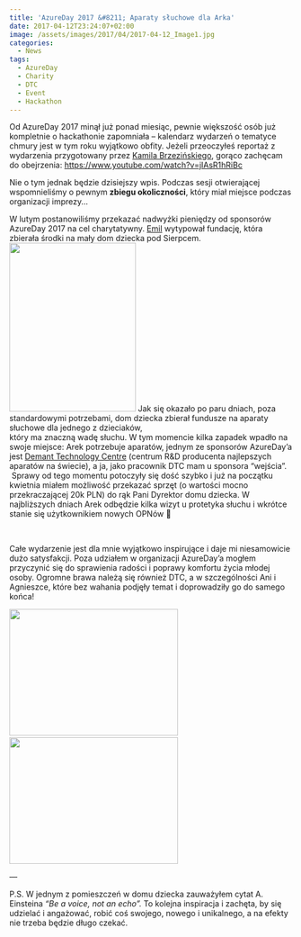 ```yaml
---
title: 'AzureDay 2017 &#8211; Aparaty słuchowe dla Arka'
date: 2017-04-12T23:24:07+02:00
image: /assets/images/2017/04/2017-04-12_Image1.jpg
categories:
  - News
tags:
  - AzureDay
  - Charity
  - DTC
  - Event
  - Hackathon
---
```

Od AzureDay 2017 minął już ponad miesiąc, pewnie większość osób już kompletnie o hackathonie zapomniała &#8211; kalendarz wydarzeń o tematyce chmury jest w tym roku wyjątkowo obfity. Jeżeli przeoczyłeś reportaż z wydarzenia przygotowany przez <a href="https://twitter.com/KamilBrzezinski" target="_blank" rel="noopener noreferrer">Kamila Brzezińskiego</a>, gorąco zachęcam do obejrzenia: <a href="https://www.youtube.com/watch?v=jIAsR1hRiBc" target="_blank" rel="noopener noreferrer">https://www.youtube.com/watch?v=jIAsR1hRiBc</a>

Nie o tym jednak będzie dzisiejszy wpis. Podczas sesji otwierającej wspomnieliśmy o pewnym **zbiegu okoliczności**, który miał miejsce podczas organizacji imprezy&#8230;

W lutym postanowiliśmy przekazać nadwyżki pieniędzy od sponsorów AzureDay 2017 na cel charytatywny. <a href="https://twitter.com/WasilewskiEmil" target="_blank" rel="noopener noreferrer">Emil</a> wytypował fundację, która zbierała środki na mały dom dziecka pod Sierpcem.<img class="size-medium wp-image-343 alignleft" src="http://marek.grabarze.com/wp-content/uploads/2017/04/2017-04-12_IMG_0389-225x300.jpg" alt="" width="225" height="300" srcset="assets/images/2017/04/2017-04-12_IMG_0389-225x300.jpg 225w, assets/images/2017/04/2017-04-12_IMG_0389.jpg 450w" sizes="(max-width: 225px) 100vw, 225px" /> Jak się okazało po paru dniach, poza standardowymi potrzebami, dom dziecka zbierał fundusze na aparaty słuchowe dla jednego z dzieciaków,  
który ma znaczną wadę słuchu. W tym momencie kilka zapadek wpadło na swoje miejsce: Arek potrzebuje aparatów, jednym ze sponsorów AzureDay&#8217;a jest <a href="http://www.demant-technology.com/" target="_blank" rel="noopener noreferrer">Demant Technology Centre</a> (centrum R&D producenta najlepszych aparatów na świecie), a ja, jako pracownik DTC mam u sponsora &#8220;wejścia&#8221;.  Sprawy od tego momentu potoczyły się dość szybko i już na początku kwietnia miałem możliwość przekazać sprzęt (o wartości mocno przekraczającej 20k PLN) do rąk Pani Dyrektor domu dziecka. W najbliższych dniach Arek odbędzie kilka wizyt u protetyka słuchu i wkrótce stanie się użytkownikiem nowych OPNów 🙂

&nbsp;

Całe wydarzenie jest dla mnie wyjątkowo inspirujące i daje mi niesamowicie dużo satysfakcji. Poza udziałem w organizacji AzureDay&#8217;a mogłem przyczynić się do sprawienia radości i poprawy komfortu życia młodej osoby. Ogromne brawa należą się również DTC, a w szczególności Ani i Agnieszce, które bez wahania podjęły temat i doprowadziły go do samego końca!

<img class="size-medium wp-image-344 alignnone" src="http://marek.grabarze.com/wp-content/uploads/2017/04/2017-04-12_IMG_0377-300x225.jpg" alt="" width="300" height="225" srcset="assets/images/2017/04/2017-04-12_IMG_0377-300x225.jpg 300w, assets/images/2017/04/2017-04-12_IMG_0377-768x576.jpg 768w, assets/images/2017/04/2017-04-12_IMG_0377.jpg 800w" sizes="(max-width: 300px) 100vw, 300px" />   <img class="size-medium wp-image-346 alignnone" src="http://marek.grabarze.com/wp-content/uploads/2017/04/2017-04-12_IMG_0374-300x225.jpg" alt="" width="300" height="225" srcset="assets/images/2017/04/2017-04-12_IMG_0374-300x225.jpg 300w, assets/images/2017/04/2017-04-12_IMG_0374-768x576.jpg 768w, assets/images/2017/04/2017-04-12_IMG_0374.jpg 800w" sizes="(max-width: 300px) 100vw, 300px" />

&#8212;

P.S. W jednym z pomieszczeń w domu dziecka zauważyłem cytat A. Einsteina _&#8220;Be a voice, not an echo&#8221;._ To kolejna inspiracja i zachęta, by się udzielać i angażować, robić coś swojego, nowego i unikalnego, a na efekty nie trzeba będzie długo czekać.